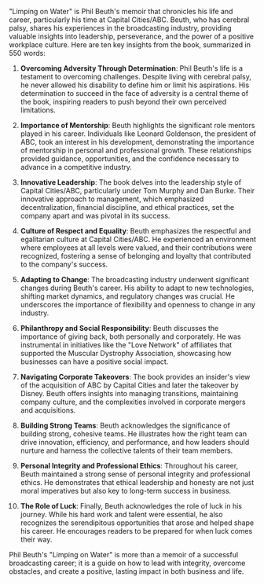 "Limping on Water" is Phil Beuth's memoir that chronicles his life and career, particularly his time at Capital Cities/ABC. Beuth, who has cerebral palsy, shares his experiences in the broadcasting industry, providing valuable insights into leadership, perseverance, and the power of a positive workplace culture. Here are ten key insights from the book, summarized in 550 words:

1. **Overcoming Adversity Through Determination**: Phil Beuth's life is a testament to overcoming challenges. Despite living with cerebral palsy, he never allowed his disability to define him or limit his aspirations. His determination to succeed in the face of adversity is a central theme of the book, inspiring readers to push beyond their own perceived limitations.

2. **Importance of Mentorship**: Beuth highlights the significant role mentors played in his career. Individuals like Leonard Goldenson, the president of ABC, took an interest in his development, demonstrating the importance of mentorship in personal and professional growth. These relationships provided guidance, opportunities, and the confidence necessary to advance in a competitive industry.

3. **Innovative Leadership**: The book delves into the leadership style of Capital Cities/ABC, particularly under Tom Murphy and Dan Burke. Their innovative approach to management, which emphasized decentralization, financial discipline, and ethical practices, set the company apart and was pivotal in its success.

4. **Culture of Respect and Equality**: Beuth emphasizes the respectful and egalitarian culture at Capital Cities/ABC. He experienced an environment where employees at all levels were valued, and their contributions were recognized, fostering a sense of belonging and loyalty that contributed to the company's success.

5. **Adapting to Change**: The broadcasting industry underwent significant changes during Beuth's career. His ability to adapt to new technologies, shifting market dynamics, and regulatory changes was crucial. He underscores the importance of flexibility and openness to change in any industry.

6. **Philanthropy and Social Responsibility**: Beuth discusses the importance of giving back, both personally and corporately. He was instrumental in initiatives like the "Love Network" of affiliates that supported the Muscular Dystrophy Association, showcasing how businesses can have a positive social impact.

7. **Navigating Corporate Takeovers**: The book provides an insider's view of the acquisition of ABC by Capital Cities and later the takeover by Disney. Beuth offers insights into managing transitions, maintaining company culture, and the complexities involved in corporate mergers and acquisitions.

8. **Building Strong Teams**: Beuth acknowledges the significance of building strong, cohesive teams. He illustrates how the right team can drive innovation, efficiency, and performance, and how leaders should nurture and harness the collective talents of their team members.

9. **Personal Integrity and Professional Ethics**: Throughout his career, Beuth maintained a strong sense of personal integrity and professional ethics. He demonstrates that ethical leadership and honesty are not just moral imperatives but also key to long-term success in business.

10. **The Role of Luck**: Finally, Beuth acknowledges the role of luck in his journey. While his hard work and talent were essential, he also recognizes the serendipitous opportunities that arose and helped shape his career. He encourages readers to be prepared for when luck comes their way.

Phil Beuth's "Limping on Water" is more than a memoir of a successful broadcasting career; it is a guide on how to lead with integrity, overcome obstacles, and create a positive, lasting impact in both business and life.